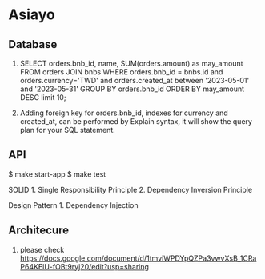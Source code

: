 # Asiayo

## Database

1. SELECT orders.bnb_id, name, SUM(orders.amount) as may_amount FROM orders JOIN bnbs WHERE orders.bnb_id = bnbs.id and orders.currency='TWD' and orders.created_at between '2023-05-01' and '2023-05-31' GROUP BY orders.bnb_id ORDER BY may_amount DESC limit 10;

2. Adding foreign key for orders.bnb_id, indexes for currency and created_at, can be performed by Explain syntax, it will show the query plan for your SQL statement.

## API 

$ make start-app
$ make test
    
SOLID
    1. Single Responsibility Principle
    2. Dependency Inversion Principle

Design Pattern
    1. Dependency Injection

## Architecure

1. please check https://docs.google.com/document/d/1tmviWPDYpQZPa3vwvXsB_1CRaP64KElU-fOBt9ryj20/edit?usp=sharing